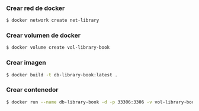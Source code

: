### Crear red de docker
```bash
$ docker network create net-library
```

### Crear volumen de docker
```bash
$ docker volume create vol-library-book
``` 

### Crear imagen
```bash
$ docker build -t db-library-book:latest .
```

### Crear contenedor
```bash
$ docker run --name db-library-book -d -p 33306:3306 -v vol-library-book:/var/lib/mysql db-library-book
```
